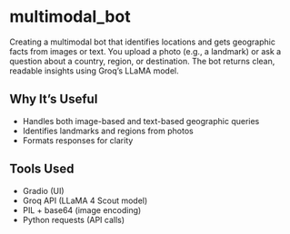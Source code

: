 # multimodal_bot
Creating a multimodal bot that identifies locations and gets geographic facts from images or text. You upload a photo (e.g., a landmark) or ask a question about a country, region, or destination. The bot returns clean, readable insights using Groq’s LLaMA model.

## Why It’s Useful
- Handles both image-based and text-based geographic queries
- Identifies landmarks and regions from photos
- Formats responses for clarity


## Tools Used
- Gradio (UI)
- Groq API (LLaMA 4 Scout model)
- PIL + base64 (image encoding)
- Python requests (API calls)

